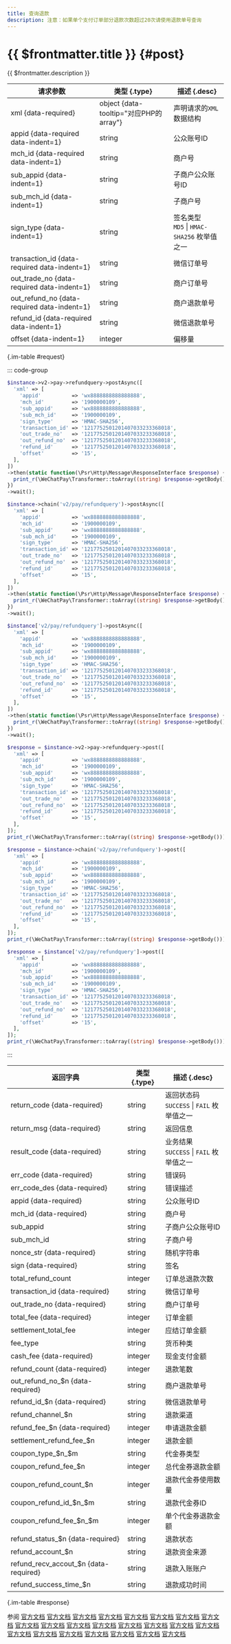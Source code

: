 ```yaml
---
title: 查询退款
description: 注意：如果单个支付订单部分退款次数超过20次请使用退款单号查询
---
```


# {{ $frontmatter.title }} {#post}

{{ $frontmatter.description }}

| 请求参数 | 类型 {.type} | 描述 {.desc}
| --- | --- | ---
| xml {data-required} | object {data-tooltip="对应PHP的array"} | 声明请求的`XML`数据结构
| appid {data-required data-indent=1} | string | 公众账号ID
| mch_id {data-required data-indent=1} | string | 商户号
| sub_appid {data-indent=1} | string | 子商户公众账号ID
| sub_mch_id {data-indent=1} | string | 子商户号
| sign_type {data-indent=1} | string | 签名类型<br/>`MD5` \| `HMAC-SHA256` 枚举值之一
| transaction_id {data-required data-indent=1} | string | 微信订单号
| out_trade_no {data-required data-indent=1} | string | 商户订单号
| out_refund_no {data-required data-indent=1} | string | 商户退款单号
| refund_id {data-required data-indent=1} | string | 微信退款单号
| offset {data-indent=1} | integer | 偏移量

{.im-table #request}

::: code-group

```php [异步纯链式]
$instance->v2->pay->refundquery->postAsync([
  'xml' => [
    'appid'          => 'wx8888888888888888',
    'mch_id'         => '1900000109',
    'sub_appid'      => 'wx8888888888888888',
    'sub_mch_id'     => '1900000109',
    'sign_type'      => 'HMAC-SHA256',
    'transaction_id' => '1217752501201407033233368018',
    'out_trade_no'   => '1217752501201407033233368018',
    'out_refund_no'  => '1217752501201407033233368018',
    'refund_id'      => '1217752501201407033233368018',
    'offset'         => '15',
  ],
])
->then(static function(\Psr\Http\Message\ResponseInterface $response) {
  print_r(\WeChatPay\Transformer::toArray((string) $response->getBody()));
})
->wait();
```

```php [异步声明式]
$instance->chain('v2/pay/refundquery')->postAsync([
  'xml' => [
    'appid'          => 'wx8888888888888888',
    'mch_id'         => '1900000109',
    'sub_appid'      => 'wx8888888888888888',
    'sub_mch_id'     => '1900000109',
    'sign_type'      => 'HMAC-SHA256',
    'transaction_id' => '1217752501201407033233368018',
    'out_trade_no'   => '1217752501201407033233368018',
    'out_refund_no'  => '1217752501201407033233368018',
    'refund_id'      => '1217752501201407033233368018',
    'offset'         => '15',
  ],
])
->then(static function(\Psr\Http\Message\ResponseInterface $response) {
  print_r(\WeChatPay\Transformer::toArray((string) $response->getBody()));
})
->wait();
```

```php [异步属性式]
$instance['v2/pay/refundquery']->postAsync([
  'xml' => [
    'appid'          => 'wx8888888888888888',
    'mch_id'         => '1900000109',
    'sub_appid'      => 'wx8888888888888888',
    'sub_mch_id'     => '1900000109',
    'sign_type'      => 'HMAC-SHA256',
    'transaction_id' => '1217752501201407033233368018',
    'out_trade_no'   => '1217752501201407033233368018',
    'out_refund_no'  => '1217752501201407033233368018',
    'refund_id'      => '1217752501201407033233368018',
    'offset'         => '15',
  ],
])
->then(static function(\Psr\Http\Message\ResponseInterface $response) {
  print_r(\WeChatPay\Transformer::toArray((string) $response->getBody()));
})
->wait();
```

```php [同步纯链式]
$response = $instance->v2->pay->refundquery->post([
  'xml' => [
    'appid'          => 'wx8888888888888888',
    'mch_id'         => '1900000109',
    'sub_appid'      => 'wx8888888888888888',
    'sub_mch_id'     => '1900000109',
    'sign_type'      => 'HMAC-SHA256',
    'transaction_id' => '1217752501201407033233368018',
    'out_trade_no'   => '1217752501201407033233368018',
    'out_refund_no'  => '1217752501201407033233368018',
    'refund_id'      => '1217752501201407033233368018',
    'offset'         => '15',
  ],
]);
print_r(\WeChatPay\Transformer::toArray((string) $response->getBody()));
```

```php [同步声明式]
$response = $instance->chain('v2/pay/refundquery')->post([
  'xml' => [
    'appid'          => 'wx8888888888888888',
    'mch_id'         => '1900000109',
    'sub_appid'      => 'wx8888888888888888',
    'sub_mch_id'     => '1900000109',
    'sign_type'      => 'HMAC-SHA256',
    'transaction_id' => '1217752501201407033233368018',
    'out_trade_no'   => '1217752501201407033233368018',
    'out_refund_no'  => '1217752501201407033233368018',
    'refund_id'      => '1217752501201407033233368018',
    'offset'         => '15',
  ],
]);
print_r(\WeChatPay\Transformer::toArray((string) $response->getBody()));
```

```php [同步属性式]
$response = $instance['v2/pay/refundquery']->post([
  'xml' => [
    'appid'          => 'wx8888888888888888',
    'mch_id'         => '1900000109',
    'sub_appid'      => 'wx8888888888888888',
    'sub_mch_id'     => '1900000109',
    'sign_type'      => 'HMAC-SHA256',
    'transaction_id' => '1217752501201407033233368018',
    'out_trade_no'   => '1217752501201407033233368018',
    'out_refund_no'  => '1217752501201407033233368018',
    'refund_id'      => '1217752501201407033233368018',
    'offset'         => '15',
  ],
]);
print_r(\WeChatPay\Transformer::toArray((string) $response->getBody()));
```

:::

| 返回字典 | 类型 {.type} | 描述 {.desc}
| --- | --- | ---
| return_code {data-required} | string | 返回状态码<br/>`SUCCESS` \| `FAIL` 枚举值之一
| return_msg {data-required} | string | 返回信息
| result_code {data-required} | string | 业务结果<br/>`SUCCESS` \| `FAIL` 枚举值之一
| err_code {data-required} | string | 错误码
| err_code_des {data-required} | string | 错误描述
| appid {data-required} | string | 公众账号ID
| mch_id {data-required} | string | 商户号
| sub_appid | string | 子商户公众账号ID
| sub_mch_id | string | 子商户号
| nonce_str {data-required} | string | 随机字符串
| sign {data-required} | string | 签名
| total_refund_count | integer | 订单总退款次数
| transaction_id {data-required} | string | 微信订单号
| out_trade_no {data-required} | string | 商户订单号
| total_fee {data-required} | integer | 订单金额
| settlement_total_fee | integer | 应结订单金额
| fee_type | string | 货币种类
| cash_fee {data-required} | integer | 现金支付金额
| refund_count {data-required} | integer | 退款笔数
| out_refund_no_$n {data-required} | string | 商户退款单号
| refund_id_$n {data-required} | string | 微信退款单号
| refund_channel_$n | string | 退款渠道
| refund_fee_$n {data-required} | integer | 申请退款金额
| settlement_refund_fee_$n | integer | 退款金额
| coupon_type_$n_$m | string | 代金券类型
| coupon_refund_fee_$n | integer | 总代金券退款金额
| coupon_refund_count_$n | integer | 退款代金券使用数量
| coupon_refund_id_$n_$m | string | 退款代金券ID
| coupon_refund_fee_$n_$m | integer | 单个代金券退款金额
| refund_status_$n {data-required} | string | 退款状态
| refund_account_$n | string | 退款资金来源
| refund_recv_accout_$n {data-required} | string | 退款入账账户
| refund_success_time_$n | string | 退款成功时间

{.im-table #response}

参阅 [官方文档](https://pay.weixin.qq.com/doc/v2/merchant/4011939577) [官方文档](https://pay.weixin.qq.com/doc/v2/merchant/4011935218) [官方文档](https://pay.weixin.qq.com/doc/v2/merchant/4011936961) [官方文档](https://pay.weixin.qq.com/doc/v2/merchant/4011939583) [官方文档](https://pay.weixin.qq.com/doc/v2/merchant/4011937471) [官方文档](https://pay.weixin.qq.com/doc/v2/merchant/4011941316) [官方文档](https://pay.weixin.qq.com/doc/v2/merchant/4011987766) [官方文档](https://pay.weixin.qq.com/doc/v2/merchant/4011985140) [官方文档](https://pay.weixin.qq.com/doc/v2/partner/4011941513) [官方文档](https://pay.weixin.qq.com/doc/v2/partner/4011936648) [官方文档](https://pay.weixin.qq.com/doc/v2/partner/4011989259) [官方文档](https://pay.weixin.qq.com/doc/v2/partner/4011981589) [官方文档](https://pay.weixin.qq.com/doc/v2/partner/4011941264) [官方文档](https://pay.weixin.qq.com/doc/v2/partner/4011984212) [官方文档](https://pay.weixin.qq.com/doc/v2/partner/4011989908) [官方文档](https://pay.weixin.qq.com/doc/v2/partner/4011988209) [官方文档](https://pay.weixin.qq.com/doc/v2/partner/4011988382) [官方文档](https://pay.weixin.qq.com/doc/global/v2/zh/4013634907) [官方文档](https://pay.weixin.qq.com/doc/global/v2/zh/4013634959) [官方文档](https://pay.weixin.qq.com/doc/global/v2/zh/4013634997) [官方文档](https://pay.weixin.qq.com/doc/global/v2/zh/4013635267) [官方文档](https://pay.weixin.qq.com/doc/global/v2/zh/4013636487) [官方文档](https://pay.weixin.qq.com/doc/global/v2/zh/4013636607)
